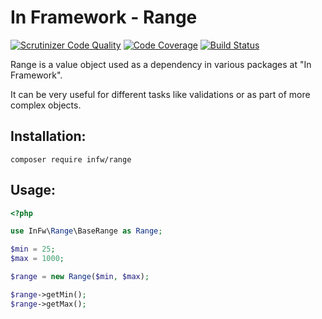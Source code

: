 In Framework - Range
====================

[![Scrutinizer Code Quality](https://scrutinizer-ci.com/g/kpicaza/range/badges/quality-score.png?b=master)](https://scrutinizer-ci.com/g/kpicaza/range/?branch=master)
[![Code Coverage](https://scrutinizer-ci.com/g/kpicaza/range/badges/coverage.png?b=master)](https://scrutinizer-ci.com/g/kpicaza/range/?branch=master)
[![Build Status](https://travis-ci.org/kpicaza/range.svg?branch=master)](https://travis-ci.org/kpicaza/range)

Range is a value object used as a dependency in various packages at "In Framework".
 
It can be very useful for
different tasks like validations or as part of more complex objects.

## Installation:

````
composer require infw/range
````

## Usage:

````php
<?php

use InFw\Range\BaseRange as Range;

$min = 25;
$max = 1000;

$range = new Range($min, $max);

$range->getMin();
$range->getMax();

````
